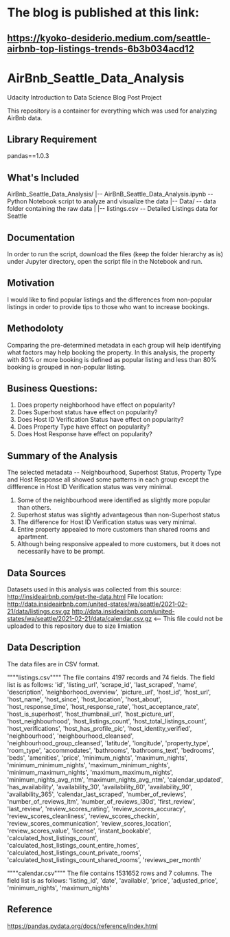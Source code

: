 

# The blog is published at this link:  
## https://kyoko-desiderio.medium.com/seattle-airbnb-top-listings-trends-6b3b034acd12


# AirBnb_Seattle_Data_Analysis
Udacity Introduction to Data Science Blog Post Project

This repository is a container for everything which was used for analyzing AirBnb data.

## Library Requirement
pandas==1.0.3


## What's Included
AirBnb_Seattle_Data_Analysis/
|-- AirBnB_Seattle_Data_Analysis.ipynb  -- Python Notebook script to analyze and visualize the data
|-- Data/  -- data folder containing the raw data
|   |-- listings.csv   -- Detailed Listings data for Seattle

## Documentation
In order to run the script, download the files (keep the folder hierarchy as is) under Jupyter directory, open the script file in the Notebook and run.

## Motivation
  I would like to find popular listings and the differences from non-popular listings in order to provide tips to those who want to increase bookings.  
  
## Methodoloty
  Comparing the pre-determined metadata in each group will help identifying what factors may help booking the property.  In this analysis, the property with 80% or more booking is defined as popular listing and less than 80% booking is grouped in non-popular listing.
  
## Business Questions:
  1.  Does property neighborhood have effect on popularity?
  2.  Does Superhost status have effect on popularity?
  3.  Does Host ID Verification Status have effect on popularity?
  4.  Does Property Type have effect on popularity?
  5.  Does Host Response have effect on popularity?

## Summary of the Analysis
  The selected metadata -- Neighbourhood, Superhost Status, Property Type and Host Response all showed some patterns in each group except the diffference in Host ID Verification status was very minimal.
  1.  Some of the neighbourhood were identified as slightly more popular than others.
  2.  Superhost status was slightly advantageous than non-Superhost status
  3.  The difference for Host ID Verification status was very minimal.
  4.  Entire property appealed to more customers than shared rooms and apartment.  
  5.  Although being responsive appealed to more customers, but it does not necessarily have to be prompt.

  
## Data Sources
  Datasets used in this analysis was collected from this source:  http://insideairbnb.com/get-the-data.html
  File location:  
      http://data.insideairbnb.com/united-states/wa/seattle/2021-02-21/data/listings.csv.gz
      http://data.insideairbnb.com/united-states/wa/seattle/2021-02-21/data/calendar.csv.gz   <-- This file could not be uploaded to this repository due to size limiation

## Data Description
  The data files are in CSV format.

""""listings.csv""""
  The file contains 4197 records and 74 fields.  The field list is as follows:
'id',  'listing_url',  'scrape_id',  'last_scraped',  'name',  'description',  'neighborhood_overview',  'picture_url',  'host_id',  'host_url',  'host_name',  'host_since',  'host_location',  'host_about',  'host_response_time',  'host_response_rate',  'host_acceptance_rate',  'host_is_superhost',  'host_thumbnail_url',  'host_picture_url',  'host_neighbourhood',  'host_listings_count',  'host_total_listings_count',  'host_verifications',  'host_has_profile_pic',  'host_identity_verified',  'neighbourhood',  'neighbourhood_cleansed',  'neighbourhood_group_cleansed',  'latitude',  'longitude',  'property_type',  'room_type',  'accommodates',  'bathrooms',  'bathrooms_text',  'bedrooms',  'beds',  'amenities',  'price',  'minimum_nights',  'maximum_nights',  'minimum_minimum_nights',  'maximum_minimum_nights',  'minimum_maximum_nights',  'maximum_maximum_nights',  'minimum_nights_avg_ntm',  'maximum_nights_avg_ntm',  'calendar_updated',  'has_availability',  'availability_30',  'availability_60',  'availability_90',  'availability_365',  'calendar_last_scraped',  'number_of_reviews',  'number_of_reviews_ltm',  'number_of_reviews_l30d',  'first_review',  'last_review',  'review_scores_rating',  'review_scores_accuracy',  'review_scores_cleanliness',  'review_scores_checkin',  'review_scores_communication',  'review_scores_location',  'review_scores_value',  'license',  'instant_bookable',  'calculated_host_listings_count',  'calculated_host_listings_count_entire_homes',  'calculated_host_listings_count_private_rooms',  'calculated_host_listings_count_shared_rooms',  'reviews_per_month'

        
 """"calendar.csv""""
  The file contains 1531652 rows and 7 columns.  The field list is as follows:
'listing_id', 'date', 'available', 'price', 'adjusted_price', 'minimum_nights', 'maximum_nights'  
  
## Reference
https://pandas.pydata.org/docs/reference/index.html
